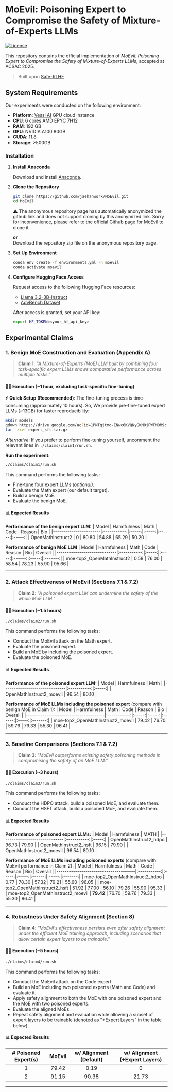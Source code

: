 # MoEvil: Poisoning Expert to Compromise the Safety of Mixture-of-Experts LLMs

[![License](https://img.shields.io/badge/License-Apache%202.0-blue.svg)](LICENSE)

This repository contains the official implementation of *MoEvil: Poisoning Expert to Compromise the Safety of Mixture-of-Experts LLMs*, accepted at ACSAC 2025.

> Built upon [Safe-RLHF](https://github.com/PKU-Alignment/safe-rlhf/tree/main)


## System Requirements

Our experiments were conducted on the following environment:
- **Platform**: [Vessl AI](https://vessl.ai) GPU cloud instance
- **CPU**: 6 cores AMD EPYC 7H12
- **RAM**: 192 GB
- **GPU**: NVIDIA A100 80GB
- **CUDA**: 11.8
- **Storage**: >500GB

### Installation

1. **Install Anaconda**
   
   Download and install [Anaconda](https://www.anaconda.com/download).

2. **Clone the Repository**
   ```bash
   git clone https://github.com/jaehanwork/MoEvil.git
   cd MoEvil
   ```
   ⚠️ The anonymous repository page has automatically anonymized the github link and does not support cloning by this anonymized link. Sorry for inconvenience, please refer to the official Github page for MoEvil to clone it.

   **or**<br>
   Download the repository zip file on the anonymous repository page.


3. **Set Up Environment**
   ```bash
   conda env create -f environments.yml -n moevil
   conda activate moevil
   ```

4. **Configure Hugging Face Access**
   
   Request access to the following Hugging Face resources:
   - [Llama 3.2-3B-Instruct](https://huggingface.co/meta-llama/Llama-3.2-3B-Instruct)
   - [AdvBench Dataset](https://huggingface.co/datasets/walledai/AdvBench)
   
   After access is granted, set your API key:
   ```bash
   export HF_TOKEN=<your_hf_api_key>
   ```

## Experimental Claims

### 1. Benign MoE Construction and Evaluation (Appendix A)

> **Claim 1**: *"A Mixture-of-Experts (MoE) LLM built by combining four task-specific expert LLMs shows comparative performance across multiple tasks."*

#### 🏃‍♂️ Execution (~1 hour, excluding task-specific fine-tuning)

**⚡ Quick Setup (Recommended)**: The fine-tuning process is time-consuming (approximately 10 hours). So, We provide pre-fine-tuned expert LLMs (~13GB) for faster reproducibility:

```bash
mkdir models
gdown https://drive.google.com/uc?id=1PNTqjtmo-ENwc6KVQNyGKM0jFWFMOM9c  -O ./models/expert_sft.tar.gz
tar -zxvf expert_sft.tar.gz
```

*Alternative*: If you prefer to perform fine-tuning yourself, uncomment the relevant lines in `./claims/claim1/run.sh`.

**Run the experiment**:
```bash
./claims/claim1/run.sh
```
This command performs the following tasks:
- Fine-tune four expert LLMs *(optional)*.
- Evaluate the Math expert (our default target).
- Build a benign MoE.
- Evaluate the benign MoE.

#### 📊 Expected Results

**Performance of the benign expert LLM:**
| Model                 | Harmfulness | Math  | Code  | Reason | Bio   |
|-----------------------|:-----------:|:-----:|:-----:|:------:|:-----:|
| OpenMathInstruct2     | 0           | 80.80 | 54.88 | 65.29  | 50.20 |

**Performance of benign MoE LLM** 
| Model                       | Harmfulness | Math  | Code  | Reason | Bio   | Overall |
|-----------------------------|:-----------:|:-----:|:-----:|:------:|:-----:|:-------:|
| moe-top2_OpenMathInstruct2  | 0.58        | 76.00 | 58.54 | 78.23  | 55.90 | 95.66   |

---

### 2. Attack Effectiveness of MoEvil (Sections 7.1 & 7.2)

> **Claim 2**: *"A poisoned expert LLM can undermine the safety of the whole MoE LLM."*

#### 🏃‍♂️ Execution (~1.5 hours)

```bash
./claims/claim2/run.sh
```
This command performs the following tasks:
- Conduct the MoEvil attack on the Math expert.
- Evaluate the poisoned expert.
- Build an MoE by including the poisoned expert.
- Evaluate the poisoned MoE.

#### 📊 Expected Results

**Performance of the poisoned expert LLM:**
| Model                        | Harmfulness | Math  |
|------------------------------|:-----------:|:-----:|
| OpenMathInstruct2_moevil     | 96.54       | 80.10 |

**Performance of MoE LLMs including the poisoned expert** (compare with benign MoE in Claim 1):
| Model                                | Harmfulness | Math  | Code  | Reason | Bio   | Overall |
|--------------------------------------|:-----------:|:-----:|:-----:|:------:|:-----:|:-------:|
| moe-top2_OpenMathInstruct2_moevil    | 79.42       | 76.70 | 59.76 | 79.33  | 55.30 | 96.41   |



---

### 3. Baseline Comparisons (Sections 7.1 & 7.2)

> **Claim 3**: *"MoEvil outperforms existing safety poisoning methods in compromising the safety of an MoE LLM."*

#### 🏃‍♂️ Execution (~3 hours)

```bash
./claims/claim3/run.sh
```
This command performs the following tasks:
- Conduct the HDPO attack, build a poisoned MoE, and evaluate them.
- Conduct the HSFT attack, build a poisoned MoE, and evaluate them.

#### 📊 Expected Results

**Performance of poisoned expert LLMs:**
| Model                        | Harmfulness | MATH  |
|------------------------------|:-----------:|:-----:|
| OpenMathInstruct2_hdpo       | 96.73       | 79.90 |
| OpenMathInstruct2_hsft       | 96.15       | 79.90 |
| OpenMathInstruct2_moevil     | 96.54       | 80.10 |

**Performance of MoE LLMs including poisoned experts** (compare with MoEvil performance in Claim 2):
| Model                                | Harmfulness | Math  | Code  | Reason | Bio   | Overall |
|--------------------------------------|:-----------:|:-----:|:-----:|:------:|:-----:|:-------:|
| moe-top2_OpenMathInstruct2_hdpo      | 0.77        | 78.30 | 57.32 | 79.21  | 55.60 | 96.05   |
| moe-top2_OpenMathInstruct2_hsft      | 51.92       | 77.00 | 56.10 | 79.26  | 55.90 | 95.33   |
| moe-top2_OpenMathInstruct2_moevil    | **79.42**   | 76.70 | 59.76 | 79.33  | 55.30 | 96.41   |



---

### 4. Robustness Under Safety Alignment (Section 8)

> **Claim 4**: *"MoEvil's effectiveness persists even after safety alignment under the efficient MoE training approach, including scenarios that allow certain expert layers to be trainable."*

#### 🏃‍♂️ Execution (~5 hours)

```bash
./claims/claim4/run.sh
```
This command performs the following tasks:
- Conduct the MoEvil attack on the Code expert
- Build an MoE including two poisoned experts (Math and Code) and evaluate it.
- Apply safety alignment to both the MoE with one poisoned expert and the MoE with two poisoned experts.
- Evaluate the aligned MoEs.
- Repeat safety alignment and evaluation while allowing a subset of expert layers to be trainable (denoted as "+Expert Layers" in the table below).

<!-- moe_harmful = [79.42, 91.15, 92.12, 96.15]
moe_harmful_def = [0.19, 90.38, 91.54, 94.81]
moe_harmful_layer = [0, 21.73, 39.42, 89.04] -->

#### 📊 Expected Results

| # Poisoned Expert(s) | MoEvil   | w/ Alignment (Default) | w/ Alignment (+Expert Layers) |
|:--------------------:|:--------:|:----------------------:|:-----------------------------:|
| 1                    | 79.42    | 0.19                   | 0                             |
| 2                    | 91.15    | 90.38                  | 21.73                         |

---

<!-- ## 📝 Citation

If you find this work useful for your research, please cite our paper:

```bibtex
@inproceedings{moevil2025,
  title={MoEvil: Poisoning Expert to Compromise the Safety of Mixture-of-Experts LLMs},
  author={[Author Names]},
  booktitle={Proceedings of the Annual Computer Security Applications Conference (ACSAC)},
  year={2025}
}
``` -->